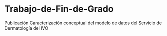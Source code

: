 # Trabajo-de-Fin-de-Grado
Publicación Caracterización conceptual del modelo de datos del Servicio de Dermatología del IVO
